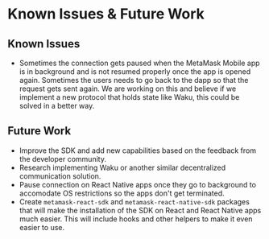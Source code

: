 # Known Issues & Future Work

## Known Issues

* Sometimes the connection gets paused when the MetaMask Mobile app is in background and is not resumed properly once the app is opened again. Sometimes the users needs to go back to the dapp so that the request gets sent again. We are working on this and believe if we implement a new protocol that holds state like Waku, this could be solved in a better way.

## Future Work

* Improve the SDK and add new capabilities based on the feedback from the developer community.
* Research implementing Waku or another similar decentralized communication solution.
* Pause connection on React Native apps once they go to background to accomodate OS restrictions so the apps don't get terminated.
* Create `metamask-react-sdk` and `metamask-react-native-sdk` packages that will make the installation of the SDK on React and React Native apps much easier. This will include hooks and other helpers to make it even easier to use.
